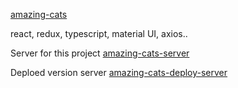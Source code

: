 [amazing-cats](https://IharTsykala.github.io/amazing-cats)

react, redux, typescript, material UI, axios..

Server for this project [amazing-cats-server](https://github.com/IharTsykala/server-for-amazing-cats)

Deploed version server [amazing-cats-deploy-server](https://amazing-cats.herokuapp.com/)
